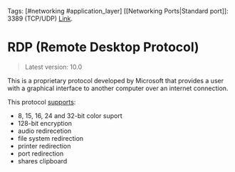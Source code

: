 Tags: [#networking #application_layer]
[[Networking Ports|Standard port]]: 3389 (TCP/UDP)
[Link](https://en.wikipedia.org/wiki/Remote_Desktop_Protocol).

# RDP (Remote Desktop Protocol)

>Latest version: 10.0

This is a proprietary protocol developed by Microsoft that provides a user with a graphical interface to another computer over an internet connection.

This protocol [supports](https://en.wikipedia.org/wiki/Remote_Desktop_Protocol#Features):

- 8, 15, 16, 24 and 32-bit color suport
- 128-bit encryption
- audio redirecetion
- file system redirection
- printer redirection
- port redirection
- shares clipboard
